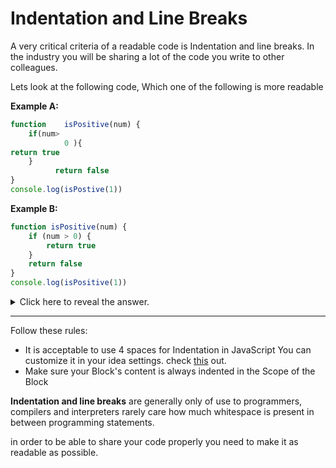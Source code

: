# Indentation and Line Breaks

A very critical criteria of a readable code is Indentation and line breaks. In the industry you will be sharing a lot of the code you write to other colleagues.

Lets look at the following code, Which one of the following is more readable

**Example A:**
```js
function    isPositive(num) {
    if(num>
            0 ){
return true
    }
          return false
}
console.log(isPostive(1))
```

**Example B:**
```js
function isPositive(num) {
    if (num > 0) {
        return true
    }
    return false
}
console.log(isPositive(1))
```

<details><summary>
Click here to reveal the answer.
</summary>

**It should be obvious that its B!**
some of you might say "Oh but it works 😉"
that is correct, however it would take double the time to understand your code.

</details>

---

Follow these rules:
- It is acceptable to use 4 spaces for Indentation in JavaScript
  You can customize it in your idea settings. check [this](https://stackoverflow.com/questions/29972396/how-can-i-customize-the-tab-to-space-conversion-factor) out. 
- Make sure your Block's content is always indented in the Scope of the Block

**Indentation and line breaks** are generally only of use to programmers, compilers and interpreters rarely care how much whitespace is present in between programming statements.



in order to be able to share your code properly you need to make it as readable as possible.
